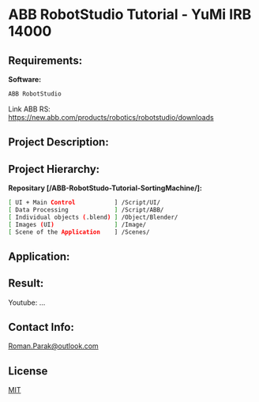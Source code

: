 # ABB RobotStudio Tutorial - YuMi IRB 14000

## Requirements:

**Software:**
```bash
ABB RobotStudio
```

Link ABB RS: https://new.abb.com/products/robotics/robotstudio/downloads

## Project Description:

## Project Hierarchy:

**Repositary [/ABB-RobotStudo-Tutorial-SortingMachine/]:**
```bash
[ UI + Main Control           ] /Script/UI/
[ Data Processing             ] /Script/ABB/
[ Individual objects (.blend) ] /Object/Blender/
[ Images (UI)                 ] /Image/
[ Scene of the Application    ] /Scenes/
```

## Application:

## Result:

Youtube: ...

## Contact Info:
Roman.Parak@outlook.com

## License
[MIT](https://choosealicense.com/licenses/mit/)
